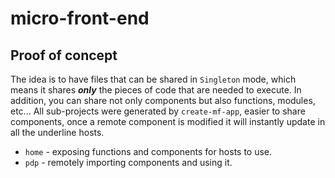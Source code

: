 # micro-front-end

## Proof of concept
The idea is to have files that can be shared in ``Singleton`` mode, which means it shares ***only*** the pieces of code that are needed to execute.
In addition, you can share not only components but also functions, modules, etc...
All sub-projects were generated by ``create-mf-app``, easier to share components, once a remote component is modified it will instantly update in all the underline hosts. 

- ``home`` - exposing functions and components for hosts to use.
- ``pdp`` - remotely importing components and using it.

